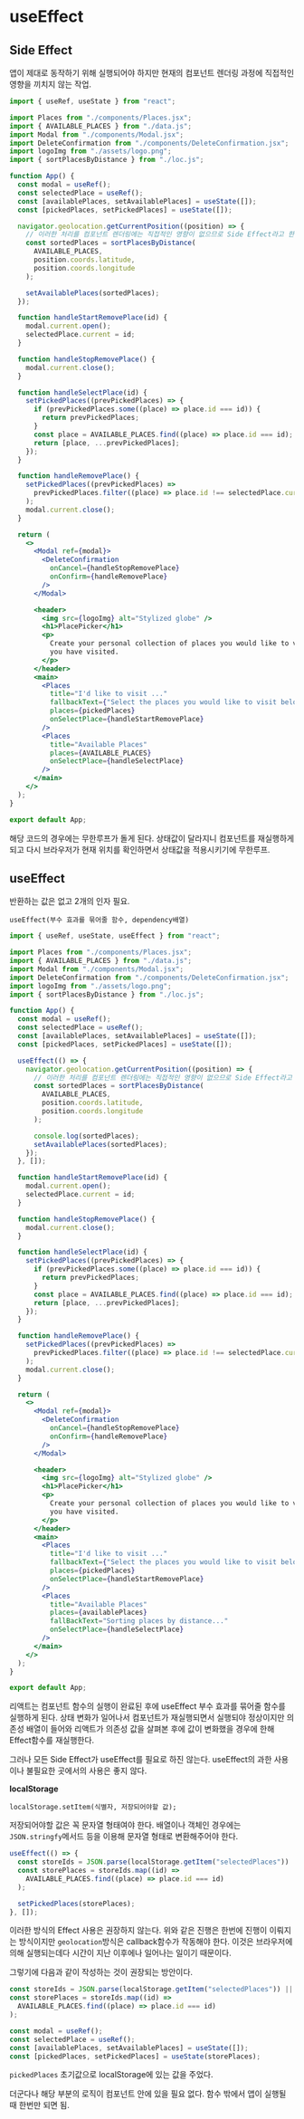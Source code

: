# useEffect

## Side Effect

앱이 제대로 동작하기 위해 실행되어야 하지만 현재의 컴포넌트 렌더링 과정에 직접적인 영향을 끼치지 않는 작업.

```jsx
import { useRef, useState } from "react";

import Places from "./components/Places.jsx";
import { AVAILABLE_PLACES } from "./data.js";
import Modal from "./components/Modal.jsx";
import DeleteConfirmation from "./components/DeleteConfirmation.jsx";
import logoImg from "./assets/logo.png";
import { sortPlacesByDistance } from "./loc.js";

function App() {
  const modal = useRef();
  const selectedPlace = useRef();
  const [availablePlaces, setAvailablePlaces] = useState([]);
  const [pickedPlaces, setPickedPlaces] = useState([]);

  navigator.geolocation.getCurrentPosition((position) => {
    // 이러한 처리를 컴포넌트 렌더링에는 직접적인 영향이 없으므로 Side Effect라고 한다.
    const sortedPlaces = sortPlacesByDistance(
      AVAILABLE_PLACES,
      position.coords.latitude,
      position.coords.longitude
    );

    setAvailablePlaces(sortedPlaces);
  });

  function handleStartRemovePlace(id) {
    modal.current.open();
    selectedPlace.current = id;
  }

  function handleStopRemovePlace() {
    modal.current.close();
  }

  function handleSelectPlace(id) {
    setPickedPlaces((prevPickedPlaces) => {
      if (prevPickedPlaces.some((place) => place.id === id)) {
        return prevPickedPlaces;
      }
      const place = AVAILABLE_PLACES.find((place) => place.id === id);
      return [place, ...prevPickedPlaces];
    });
  }

  function handleRemovePlace() {
    setPickedPlaces((prevPickedPlaces) =>
      prevPickedPlaces.filter((place) => place.id !== selectedPlace.current)
    );
    modal.current.close();
  }

  return (
    <>
      <Modal ref={modal}>
        <DeleteConfirmation
          onCancel={handleStopRemovePlace}
          onConfirm={handleRemovePlace}
        />
      </Modal>

      <header>
        <img src={logoImg} alt="Stylized globe" />
        <h1>PlacePicker</h1>
        <p>
          Create your personal collection of places you would like to visit or
          you have visited.
        </p>
      </header>
      <main>
        <Places
          title="I'd like to visit ..."
          fallbackText={"Select the places you would like to visit below."}
          places={pickedPlaces}
          onSelectPlace={handleStartRemovePlace}
        />
        <Places
          title="Available Places"
          places={AVAILABLE_PLACES}
          onSelectPlace={handleSelectPlace}
        />
      </main>
    </>
  );
}

export default App;
```

해당 코드의 경우에는 무한루프가 돌게 된다.
상태값이 달라지니 컴포넌트를 재실행하게 되고 다시 브라우저가 현재 위치를 확인하면서 상태값을 적용시키기에 무한루프.

## useEffect

반환하는 값은 없고 2개의 인자 필요.

`useEffect(부수 효과를 묶어줄 함수, dependency배열)`

```jsx
import { useRef, useState, useEffect } from "react";

import Places from "./components/Places.jsx";
import { AVAILABLE_PLACES } from "./data.js";
import Modal from "./components/Modal.jsx";
import DeleteConfirmation from "./components/DeleteConfirmation.jsx";
import logoImg from "./assets/logo.png";
import { sortPlacesByDistance } from "./loc.js";

function App() {
  const modal = useRef();
  const selectedPlace = useRef();
  const [availablePlaces, setAvailablePlaces] = useState([]);
  const [pickedPlaces, setPickedPlaces] = useState([]);

  useEffect(() => {
    navigator.geolocation.getCurrentPosition((position) => {
      // 이러한 처리를 컴포넌트 렌더링에는 직접적인 영향이 없으므로 Side Effect라고 한다.
      const sortedPlaces = sortPlacesByDistance(
        AVAILABLE_PLACES,
        position.coords.latitude,
        position.coords.longitude
      );

      console.log(sortedPlaces);
      setAvailablePlaces(sortedPlaces);
    });
  }, []);

  function handleStartRemovePlace(id) {
    modal.current.open();
    selectedPlace.current = id;
  }

  function handleStopRemovePlace() {
    modal.current.close();
  }

  function handleSelectPlace(id) {
    setPickedPlaces((prevPickedPlaces) => {
      if (prevPickedPlaces.some((place) => place.id === id)) {
        return prevPickedPlaces;
      }
      const place = AVAILABLE_PLACES.find((place) => place.id === id);
      return [place, ...prevPickedPlaces];
    });
  }

  function handleRemovePlace() {
    setPickedPlaces((prevPickedPlaces) =>
      prevPickedPlaces.filter((place) => place.id !== selectedPlace.current)
    );
    modal.current.close();
  }

  return (
    <>
      <Modal ref={modal}>
        <DeleteConfirmation
          onCancel={handleStopRemovePlace}
          onConfirm={handleRemovePlace}
        />
      </Modal>

      <header>
        <img src={logoImg} alt="Stylized globe" />
        <h1>PlacePicker</h1>
        <p>
          Create your personal collection of places you would like to visit or
          you have visited.
        </p>
      </header>
      <main>
        <Places
          title="I'd like to visit ..."
          fallbackText={"Select the places you would like to visit below."}
          places={pickedPlaces}
          onSelectPlace={handleStartRemovePlace}
        />
        <Places
          title="Available Places"
          places={availablePlaces}
          fallBackText="Sorting places by distance..."
          onSelectPlace={handleSelectPlace}
        />
      </main>
    </>
  );
}

export default App;
```

리액트는 컴포넌트 함수의 실행이 완료된 후에 useEffect 부수 효과를 묶어줄 함수를 실행하게 된다.
상태 변화가 일어나서 컴포넌트가 재실행되면서 실행되야 정상이지만 의존성 배열이 들어와 리액트가 의존성 값을 살펴본 후에 값이 변화했을 경우에 한해 Effect함수를 재실행한다.

그러나 모든 Side Effect가 useEffect를 필요로 하진 않는다.
useEffect의 과한 사용이나 불필요한 곳에서의 사용은 좋지 않다.

**localStorage**

`localStorage.setItem(식별자, 저장되어야할 값);`

저장되어야할 값은 꼭 문자열 형태여야 한다.
배열이나 객체인 경우에는 `JSON.stringfy`메서드 등을 이용해 문자열 형태로 변환해주어야 한다.

```jsx
useEffect(() => {
  const storeIds = JSON.parse(localStorage.getItem("selectedPlaces")) || [];
  const storePlaces = storeIds.map((id) =>
    AVAILABLE_PLACES.find((place) => place.id === id)
  );

  setPickedPlaces(storePlaces);
}, []);
```

이러한 방식의 Effect 사용은 권장하지 않는다.
위와 같은 진행은 한번에 진행이 이뤄지는 방식이지만 `geolocation`방식은 callback함수가 작동해야 한다. 이것은 브라우저에 의해 실행되는데다 시간이 지난 이후에나 일어나는 일이기 때문이다.

그렇기에 다음과 같이 작성하는 것이 권장되는 방안이다.

```jsx
const storeIds = JSON.parse(localStorage.getItem("selectedPlaces")) || [];
const storePlaces = storeIds.map((id) =>
  AVAILABLE_PLACES.find((place) => place.id === id)
);

const modal = useRef();
const selectedPlace = useRef();
const [availablePlaces, setAvailablePlaces] = useState([]);
const [pickedPlaces, setPickedPlaces] = useState(storePlaces);
```

`pickedPlaces` 초기값으로 localStorage에 있는 값을 주었다.

더군다나 해당 부분의 로직이 컴포넌트 안에 있을 필요 없다. 함수 밖에서 앱이 실행될 때 한번만 되면 됨.
